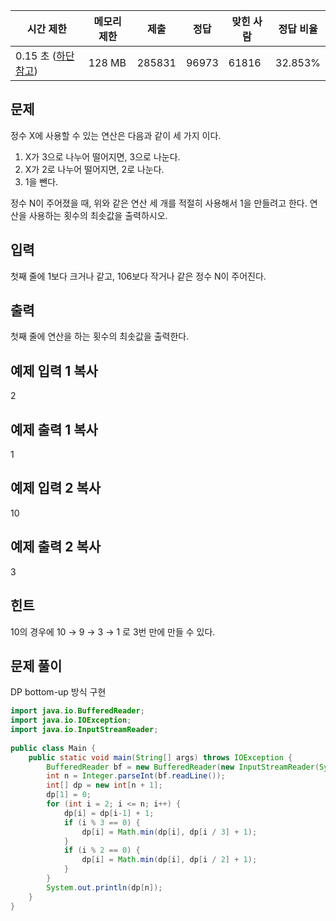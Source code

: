   

|시간 제한|메모리 제한|제출|정답|맞힌 사람|정답 비율|
|---|---|---|---|---|---|
|0.15 초 ([하단 참고](https://www.acmicpc.net/problem/1463#))|128 MB|285831|96973|61816|32.853%|

## 문제

정수 X에 사용할 수 있는 연산은 다음과 같이 세 가지 이다.

1. X가 3으로 나누어 떨어지면, 3으로 나눈다.
2. X가 2로 나누어 떨어지면, 2로 나눈다.
3. 1을 뺀다.

정수 N이 주어졌을 때, 위와 같은 연산 세 개를 적절히 사용해서 1을 만들려고 한다. 연산을 사용하는 횟수의 최솟값을 출력하시오.

## 입력

첫째 줄에 1보다 크거나 같고, 106보다 작거나 같은 정수 N이 주어진다.

## 출력

첫째 줄에 연산을 하는 횟수의 최솟값을 출력한다.

## 예제 입력 1 복사

2

## 예제 출력 1 복사

1

## 예제 입력 2 복사

10

## 예제 출력 2 복사

3

## 힌트

10의 경우에 10 → 9 → 3 → 1 로 3번 만에 만들 수 있다.

## 문제 풀이

DP bottom-up 방식 구현


```java
import java.io.BufferedReader;  
import java.io.IOException;  
import java.io.InputStreamReader;  
  
public class Main {  
    public static void main(String[] args) throws IOException {  
        BufferedReader bf = new BufferedReader(new InputStreamReader(System.in));  
        int n = Integer.parseInt(bf.readLine());  
        int[] dp = new int[n + 1];  
        dp[1] = 0;  
        for (int i = 2; i <= n; i++) {  
            dp[i] = dp[i-1] + 1;  
            if (i % 3 == 0) {  
                dp[i] = Math.min(dp[i], dp[i / 3] + 1);  
            }  
            if (i % 2 == 0) {  
                dp[i] = Math.min(dp[i], dp[i / 2] + 1);  
            }  
        }  
        System.out.println(dp[n]);  
    }  
}
```